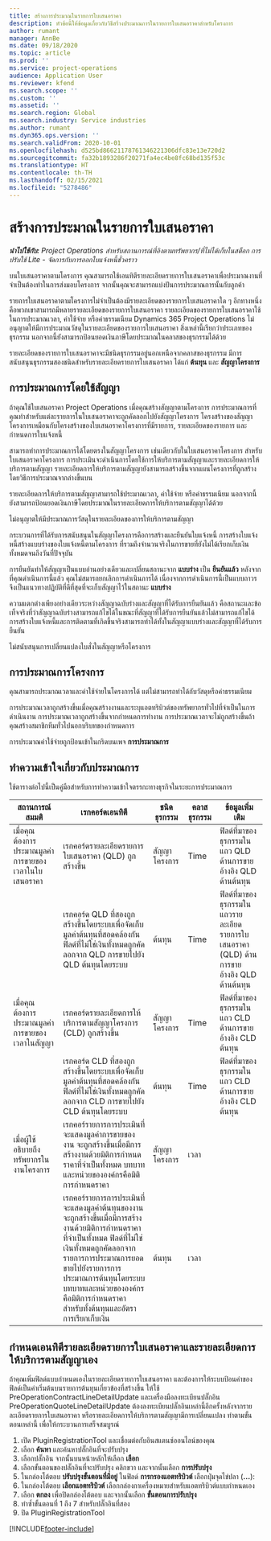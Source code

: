 ```yaml
---
title: สร้างการประมาณในรายการใบเสนอราคา
description: หัวข้อนี้ให้ข้อมูลเกี่ยวกับวิธีสร้างประมาณการในรายการใบเสนอราคาสำหรับโครงการ
author: rumant
manager: AnnBe
ms.date: 09/18/2020
ms.topic: article
ms.prod: ''
ms.service: project-operations
audience: Application User
ms.reviewer: kfend
ms.search.scope: ''
ms.custom: ''
ms.assetid: ''
ms.search.region: Global
ms.search.industry: Service industries
ms.author: rumant
ms.dyn365.ops.version: ''
ms.search.validFrom: 2020-10-01
ms.openlocfilehash: d525bd86621178761346221306dfc83e13e720d2
ms.sourcegitcommit: fa32b1893286f20271fa4ec4be8fc68bd135f53c
ms.translationtype: HT
ms.contentlocale: th-TH
ms.lasthandoff: 02/15/2021
ms.locfileid: "5278486"
---
```

# <a name="create-estimates-on-a-quote-line"></a>สร้างการประมาณในรายการใบเสนอราคา

_**นำไปใช้กับ:** Project Operations สำหรับสถานการณ์ที่อิงตามทรัพยากร/ที่ไม่ได้เก็บในสต็อก การปรับใช้ Lite - จัดการกับการออกใบแจ้งหนี้ชั่วคราว_

บนใบเสนอราคาตามโครงการ คุณสามารถใช้เอนทิตีรายละเอียดรายการใบเสนอราคาเพื่อประมาณงานที่จำเป็นต้องทำในการส่งมอบโครงการ จากนั้นคุณจะสามารถแบ่งปันการประมาณการนั้นกับลูกค้า

รายการใบเสนอราคาตามโครงการไม่จำเป็นต้องมีรายละเอียดของรายการใบเสนอราคาใด ๆ อีกทางหนึ่งคือพวกเขาสามารถมีหลายรายละเอียดของรายการใบเสนอราคา รายละเอียดของรายการใบเสนอราคาใช้ในการประมาณเวลา, ค่าใช้จ่าย หรือค่าธรรมเนียม Dynamics 365 Project Operations ไม่อนุญาตให้มีการประมาณวัสดุในรายละเอียดของรายการใบเสนอราคา สิ่งเหล่านี้เรียกว่าประเภทของธุรกรรม นอกจากนี้ยังสามารถป้อนยอดเงินภาษีโดยประมาณในคลาสของธุรกรรมได้ด้วย

รายละเอียดของรายการใบเสนอราคาจะมีชนิดธุรกรรมอยู่นอกเหนือจากคลาสของธุรกรรม มีการสนับสนุนธุรกรรมสองชนิดสำหรับรายละเอียดรายการใบเสนอราคา ได้แก่ **ต้นทุน** และ **สัญญาโครงการ**

## <a name="estimate-by-using-a-contract"></a>การประมาณการโดยใช้สัญญา

ถ้าคุณใช้ใบเสนอราคา Project Operations เมื่อคุณสร้างสัญญาตามโครงการ การประมาณการที่คุณทำสำหรับแต่ละรายการในใบเสนอราคาจะถูกคัดลอกไปยังสัญญาโครงการ โครงสร้างของสัญญาโครงการเหมือนกับโครงสร้างของใบเสนอราคาโครงการที่มีรายการ, รายละเอียดของรายการ และกำหนดการใบแจ้งหนี้

สามารถทำการประมาณการได้โดยตรงในสัญญาโครงการ เช่นเดียวกับในใบเสนอราคาโครงการ สำหรับใบเสนอราคาโครงการ การประเมินจะดำเนินการโดยใช้การให้บริการตามสัญญาและรายละเอียดการให้บริการตามสัญญา รายละเอียดการให้บริการตามสัญญายังสามารถสร้างขึ้นจากแผนโครงการที่ถูกสร้างโดยวิธีการประมาณจากล่างขึ้นบน

รายละเอียดการให้บริการตามสัญญาสามารถใช้ประมาณเวลา, ค่าใช้จ่าย หรือค่าธรรมเนียม นอกจากนี้ยังสามารถป้อนยอดเงินภาษีโดยประมาณในรายละเอียดการให้บริการตามสัญญาได้ด้วย

ไม่อนุญาตให้มีประมาณการวัสดุในรายละเอียดของการให้บริการตามสัญญา

กระบวนการที่ได้รับการสนับสนุนในสัญญาโครงการคือการสร้างและยืนยันใบแจ้งหนี้ การสร้างใบแจ้งหนี้สร้างแบบร่างของใบแจ้งหนี้ตามโครงการ ที่รวมถึงจำนวนจริงในการขายที่ยังไม่ได้เรียกเก็บเงินทั้งหมดจนถึงวันที่ปัจจุบัน

การยืนยันทำให้สัญญาเป็นแบบอ่านอย่างเดียวและเปลี่ยนสถานะจาก **แบบร่าง** เป็น **ยืนยันแล้ว** หลังจากที่คุณดำเนินการนี้แล้ว คุณไม่สมารถยกเลิกการดำเนินการได้ เนื่องจากการดำเนินการนี้เป็นแบบถาวร จึงเป็นแนวทางปฏิบัติที่ดีที่สุดที่จะเก็บสัญญาไว้ในสถานะ **แบบร่าง**

ความแตกต่างเพียงอย่างเดียวระหว่างสัญญาฉบับร่างและสัญญาที่ได้รับการยืนยันแล้ว คือสถานะและข้อเท็จจริงที่ว่าสัญญาฉบับร่างสามารถแก้ไขได้ในขณะที่สัญญาที่ได้รับการยืนยันแล้วไม่สามารถแก้ไขได้ การสร้างใบแจ้งหนี้และการติดตามที่เกิดขึ้นจริงสามารถทำได้ทั้งในสัญญาแบบร่างและสัญญาที่ได้รับการยืนยัน

ไม่สนับสนุนการเปลี่ยนแปลงใบสั่งในสัญญาหรือโครงการ

## <a name="estimating-projects"></a>การประมาณการโครงการ

คุณสามารถประมาณเวลาและค่าใช้จ่ายในโครงการได้ แต่ไม่สามารถทำได้กับวัสดุหรือค่าธรรมเนียม

การประมาณเวลาถูกสร้างขึ้นเมื่อคุณสร้างงานและระบุแอตทริบิวต์ของทรัพยากรทั่วไปที่จำเป็นในการดำเนินงาน การประมาณเวลาถูกสร้างขึ้นจากกำหนดการทำงาน การประมาณเวลาจะไม่ถูกสร้างขึ้นถ้าคุณสร้างสมาชิกทีมทั่วไปนอกบริบทของกำหนดการ

การประมาณค่าใช้จ่ายถูกป้อนเข้าในกริดบนเพจ **การประมาณการ**

## <a name="understand-estimation"></a>ทำความเข้าใจเกี่ยวกับประมาณการ

ใช้ตารางต่อไปนี้เป็นคู่มือสำหรับการทำความเข้าใจตรรกะทางธุรกิจในระยะการประมาณการ

| สถานการณ์สมมติ                                                                                                                                                                                                                                                                                                                                          | เรกคอร์ดเอนทิตี                                                                                                                                                                                                       | ชนิดธุรกรรม | คลาสธุรกรรม | ข้อมูลเพิ่มเติม                                                            |
|---------------------------------------------------------------------------------------------------------------------------------------------------------------------------------------------------------------------------------------------------------------------------------------------------------------------------------------------------|---------------------------------------------------------------------------------------------------------------------------------------------------------------------------------------------------------------------|------------------|-------------|-----------------------------------------------------------------------------------|
| เมื่อคุณต้องการประมาณมูลค่าการขายของเวลาในใบเสนอราคา                                                                                                                                                                                                                                                                                    | เรกคอร์ดรายละเอียดรายการใบเสนอราคา (QLD) ถูกสร้างขึ้น                                                                                                                                                                               | สัญญาโครงการ | Time        | ฟิลด์ที่มาของธุรกรรมในแถว QLD ด้านการขายอ้างอิง QLD ด้านต้นทุน |
|                                                                                                                                                                                                                                                                                     | เรกคอร์ด QLD ที่สองถูกสร้างขึ้นโดยระบบเพื่อจัดเก็บมูลค่าต้นทุนที่สอดคล้องกัน ฟิลด์ที่ไม่ใช่เงินทั้งหมดถูกคัดลอกจาก QLD การขายไปยัง QLD ต้นทุนโดยระบบ                                                                                                                                                                               | ต้นทุน | Time        | ฟิลด์ที่มาของธุรกรรมในแถวรายละเอียดรายการใบเสนอราคา (QLD) ด้านการขายอ้างอิง QLD ด้านต้นทุน |
| เมื่อคุณต้องการประมาณมูลค่าการขายของเวลาในสัญญา                                                                                                                                                                                                                                                                                 | เรกคอร์ดรายละเอียดการให้บริการตามสัญญาโครงการ (CLD) ถูกสร้างขึ้น                                                                                                                                                                    | สัญญาโครงการ | Time        | ฟิลด์ที่มาของธุรกรรมในแถว CLD ด้านการขายอ้างอิง CLD ต้นทุน      |
|                                                                                                                                                                                                                                                                                  | เรกคอร์ด CLD ที่สองถูกสร้างขึ้นโดยระบบเพื่อจัดเก็บมูลค่าต้นทุนที่สอดคล้องกัน ฟิลด์ที่ไม่ใช่เงินทั้งหมดถูกคัดลอกจาก CLD การขายไปยัง CLD ต้นทุนโดยระบบ                                                                                                                                                                    | ต้นทุน | Time        | ฟิลด์ที่มาของธุรกรรมในแถว CLD ด้านการขายอ้างอิง CLD ต้นทุน      |
| เมื่อผู้ใช้อธิบายถึงทรัพยากรในงานโครงการ                                                                                                                                                                                                                                                                                            | เรกคอร์รายการการประเมินที่จะแสดงมูลค่าการขายของงาน จะถูกสร้างขึ้นเมื่อมีการสร้างงานด้วยมิติการกำหนดราคาที่จำเป็นทั้งหมด บทบาทและหน่วยขององค์กรคือมิติการกำหนดราคา | สัญญาโครงการ | เวลา        |                                                                                   |
|     | เรกคอร์รายการการประเมินที่จะแสดงมูลค่าต้นทุนของงาน จะถูกสร้างขึ้นเมื่อมีการสร้างงานด้วยมิติการกำหนดราคาที่จำเป็นทั้งหมด ฟิลด์ที่ไม่ใช่เงินทั้งหมดถูกคัดลอกจาก รายการการประมาณการยอดขายไปยังรายการการประมาณการต้นทุนโดยระบบ บทบาทและหน่วยขององค์กรคือมิติการกำหนดราคาสำหรับทั้งต้นทุนและอัตราการเรียกเก็บเงิน                                                                                                                                                                                                                | ต้นทุน             | เวลา           |                                                                                   |



## <a name="customize-the-quote-line-detail-and-contract-line-detail-entities"></a>กำหนดเอนทิตีรายละเอียดรายการใบเสนอราคาและรายละเอียดการให้บริการตามสัญญาเอง

ถ้าคุณเพิ่มฟิลด์แบบกำหนดเองในรายละเอียดรายการใบเสนอราคา และต้องการให้ระบบป้อนค่าของฟิลด์เป็นค่าเริ่มต้นบนรายการต้นทุนเกี่ยวข้องที่สร้างขึ้น ให้ใช้ PreOperationContractLineDetailUpdate และเครื่องมือลงทะเบียนปลั๊กอิน PreOperationQuoteLineDetailUpdate ต้องลงทะเบียนปลั๊กอินเหล่านี้อีกครั้งหลังจากรายละเอียดรายการใบเสนอราคา หรือรายละเอียดการให้บริการตามสัญญามีการเปลี่ยนแปลง ทำตามขั้นตอนเหล่านี้ เพื่อให้กระบวนการเสร็จสมบูรณ์

1. เปิด PluginRegistrationTool และเชื่อมต่อกับอินสแตนซ์ออนไลน์ของคุณ
2. เลือก **ค้นหา** และค้นหาปลั๊กอินที่จะปรับปรุง
3. เลือกปลั๊กอิน จากนั้นบนหน้าหลักให้เลือก **เลือก**
4. เลือกขั้นตอนของปลั๊กอินที่จะปรับปรุง คลิกขวา และจากนั้นเลือก **การปรับปรุง**
5. ในกล่องโต้ตอบ **ปรับปรุงขั้นตอนที่มีอยู่** ในฟิลด์ **การกรองแอตทริบิวต์** เลือกปุ่มจุดไข่ปลา (**...**):
6. ในกล่องโต้ตอบ **เลือกแอตทริบิวต์** เลือกกล่องกาเครื่องหมายสำหรับแอตทริบิวต์แบบกำหนดเอง
7. เลือก **ตกลง** เพื่อปิดกล่องโต้ตอบ และจากนั้นเลือก **ขั้นตอนการปรับปรุง**
8. ทำซ้ำขั้นตอนที่ 1 ถึง 7 สำหรับปลั๊กอินที่สอง
9. ปิด PluginRegistrationTool


[!INCLUDE[footer-include](../includes/footer-banner.md)]